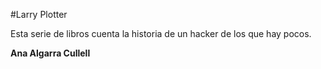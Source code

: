 #Larry Plotter

Esta serie de libros cuenta la historia de un hacker de los que hay pocos.

**Ana Algarra Cullell**
